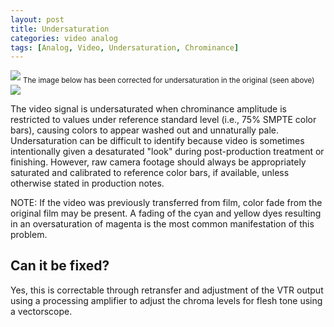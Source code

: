 ```yaml
---
layout: post
title: Undersaturation
categories: video analog
tags: [Analog, Video, Undersaturation, Chrominance]
---
```


<img src="Image:Undersaturated_Flat.jpg">
<sub>The image below has been corrected for undersaturation in the original (seen above)</sub> 

<img src="UndersaturatedCorrected_Flat.jpg">

The video signal is undersaturated when chrominance amplitude is restricted to values under reference standard level (i.e., 75% SMPTE color bars), causing colors to appear washed out and unnaturally pale. Undersaturation can be difficult to identify because video is sometimes intentionally given a desaturated "look" during post-production treatment or finishing. However, raw camera footage should always be appropriately saturated and calibrated to reference color bars, if available, unless otherwise stated in production notes.

NOTE:  If the video was previously transferred from film, color fade from the original film may be present.  A fading of the cyan and yellow dyes resulting in an oversaturation of magenta is the most common manifestation of this problem.

## Can it be fixed?

Yes, this is correctable through retransfer and adjustment of the VTR output using a  processing amplifier to adjust the chroma levels for flesh tone using a vectorscope.

